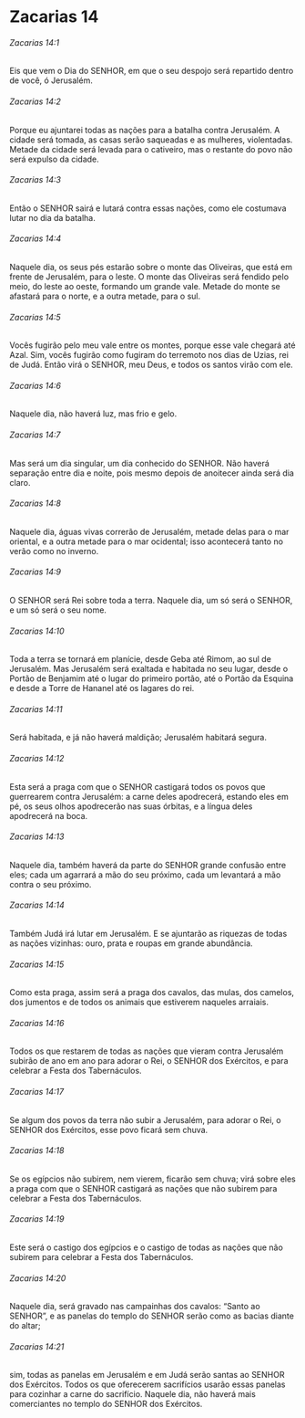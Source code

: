 # Zacarias 14

###### Zacarias 14:1

Eis que vem o Dia do SENHOR, em que o seu despojo será repartido dentro de você, ó Jerusalém.

###### Zacarias 14:2

Porque eu ajuntarei todas as nações para a batalha contra Jerusalém. A cidade será tomada, as casas serão saqueadas e as mulheres, violentadas. Metade da cidade será levada para o cativeiro, mas o restante do povo não será expulso da cidade.

###### Zacarias 14:3

Então o SENHOR sairá e lutará contra essas nações, como ele costumava lutar no dia da batalha.

###### Zacarias 14:4

Naquele dia, os seus pés estarão sobre o monte das Oliveiras, que está em frente de Jerusalém, para o leste. O monte das Oliveiras será fendido pelo meio, do leste ao oeste, formando um grande vale. Metade do monte se afastará para o norte, e a outra metade, para o sul.

###### Zacarias 14:5

Vocês fugirão pelo meu vale entre os montes, porque esse vale chegará até Azal. Sim, vocês fugirão como fugiram do terremoto nos dias de Uzias, rei de Judá. Então virá o SENHOR, meu Deus, e todos os santos virão com ele.

###### Zacarias 14:6

Naquele dia, não haverá luz, mas frio e gelo.

###### Zacarias 14:7

Mas será um dia singular, um dia conhecido do SENHOR. Não haverá separação entre dia e noite, pois mesmo depois de anoitecer ainda será dia claro.

###### Zacarias 14:8

Naquele dia, águas vivas correrão de Jerusalém, metade delas para o mar oriental, e a outra metade para o mar ocidental; isso acontecerá tanto no verão como no inverno.

###### Zacarias 14:9

O SENHOR será Rei sobre toda a terra. Naquele dia, um só será o SENHOR, e um só será o seu nome.

###### Zacarias 14:10

Toda a terra se tornará em planície, desde Geba até Rimom, ao sul de Jerusalém. Mas Jerusalém será exaltada e habitada no seu lugar, desde o Portão de Benjamim até o lugar do primeiro portão, até o Portão da Esquina e desde a Torre de Hananel até os lagares do rei.

###### Zacarias 14:11

Será habitada, e já não haverá maldição; Jerusalém habitará segura.

###### Zacarias 14:12

Esta será a praga com que o SENHOR castigará todos os povos que guerrearem contra Jerusalém: a carne deles apodrecerá, estando eles em pé, os seus olhos apodrecerão nas suas órbitas, e a língua deles apodrecerá na boca.

###### Zacarias 14:13

Naquele dia, também haverá da parte do SENHOR grande confusão entre eles; cada um agarrará a mão do seu próximo, cada um levantará a mão contra o seu próximo.

###### Zacarias 14:14

Também Judá irá lutar em Jerusalém. E se ajuntarão as riquezas de todas as nações vizinhas: ouro, prata e roupas em grande abundância.

###### Zacarias 14:15

Como esta praga, assim será a praga dos cavalos, das mulas, dos camelos, dos jumentos e de todos os animais que estiverem naqueles arraiais.

###### Zacarias 14:16

Todos os que restarem de todas as nações que vieram contra Jerusalém subirão de ano em ano para adorar o Rei, o SENHOR dos Exércitos, e para celebrar a Festa dos Tabernáculos.

###### Zacarias 14:17

Se algum dos povos da terra não subir a Jerusalém, para adorar o Rei, o SENHOR dos Exércitos, esse povo ficará sem chuva.

###### Zacarias 14:18

Se os egípcios não subirem, nem vierem, ficarão sem chuva; virá sobre eles a praga com que o SENHOR castigará as nações que não subirem para celebrar a Festa dos Tabernáculos.

###### Zacarias 14:19

Este será o castigo dos egípcios e o castigo de todas as nações que não subirem para celebrar a Festa dos Tabernáculos.

###### Zacarias 14:20

Naquele dia, será gravado nas campainhas dos cavalos: “Santo ao SENHOR”, e as panelas do templo do SENHOR serão como as bacias diante do altar;

###### Zacarias 14:21

sim, todas as panelas em Jerusalém e em Judá serão santas ao SENHOR dos Exércitos. Todos os que oferecerem sacrifícios usarão essas panelas para cozinhar a carne do sacrifício. Naquele dia, não haverá mais comerciantes no templo do SENHOR dos Exércitos.

